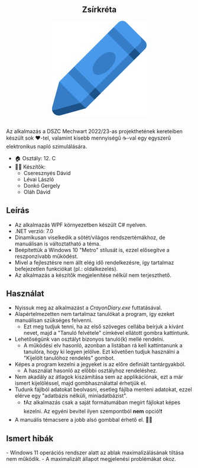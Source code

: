 <div align="center">
  <h2>Zsírkréta</h2>
  <img src="./CrayonDiary/assets/images/crayon.png" width="256" height="256" />
</div>
<br>
<p>Az alkalmazás a DSZC Mechwart 2022/23-as projekthetének kereteiben készült sok ❤️-tel, valamint kisebb mennyiségű ☕-val egy egyszerű elektronikus napló szimulálására.</p>

- 🏠 Osztály: 12. C
- 🙋‍♂️ Készítők:
  - Cseresznyés Dávid
  - Lévai László
  - Donkó Gergely
  - Oláh Dávid
  
<h2>Leírás</h2>

- Az alkalmazás WPF környezetben készült C# nyelven.
- .NET verzió: 7.0
- Dinamikusan viselkedik a sötét/világos rendszertémákhoz, de manuálisan is változtatható a téma.
- Beépítettük a Windows 10 "Metro" stílusát is, ezzel elősegítve a reszponzívabb működést.
- Mivel a fejlesztésre nem állt elég idő rendelkezésre, így tartalmaz befejezetlen funkciókat (pl.: oldalkezelés).
- Az alkalmazás a készítők megjelenítése nélkül nem terjeszthető.

<h2>Használat</h2>

- Nyissuk meg az alkalmazást a *CrayonDiary.exe* futtatásával.
- Alapértelmezetten nem tartalmaz tanulókat a program, így ezeket manuálisan szükséges felvenni.
  - Ezt meg tudjuk tenni, ha az első szöveges cellába beírjuk a kívánt nevet, majd a "Tanuló felvétele" címkével ellátott gombra kattintunk.
- Lehetőségünk van osztályt bizonyos tanuló(k) mellé rendelni.
  - A működési elv hasonló, azonban a listában rá kell kattintanunk a tanulóra, hogy ki legyen jelölve. Ezt követően tudjuk használni a "Kijelölt tanulóhoz rendelés" gombot.
- Képes a program kezelni a jegyeket is az előre definiált tantárgyakból.
  - A használat hasonló az előbbi osztályhoz rendeléshez.
- Nem akadály az átlagok kiszámítása sem az applikációnak, ezt a már ismert kijelöléssel, majd gombhasználattal érhetjük el.
- Tudunk fájlból adatokat beolvasni, esetleg fájlba menteni adatokat, ezzel elérve egy "adatbázis nélküli, miniadatbázist".
  - ❗Az alkalmazás csak a saját formátumában megírt fájlokat képes kezelni. Az egyéni bevitel ilyen szempontból **nem** opció!❗
- A manuális témacsere a jobb alsó gombbal érhető el. 🔦🌆

<h2>Ismert hibák</h2>
- Windows 11 operációs rendszer alatt az ablak maximalizálásának tiltása nem működik.
  - A maximalizált állapot megjelenési problémákat okoz.
